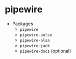 # pipewire

- Packages
  - `pipewire`
  - `pipewire-pulse`
  - `pipewire-alsa`
  - `pipewire-jack`
  - `pipewire-docs` (optional)
